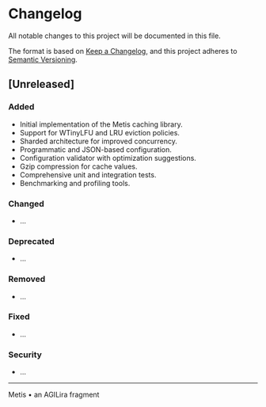 # Changelog

All notable changes to this project will be documented in this file.

The format is based on [Keep a Changelog](https://keepachangelog.com/en/1.0.0/),
and this project adheres to [Semantic Versioning](https://semver.org/spec/v2.0.0.html).

## [Unreleased]

### Added
- Initial implementation of the Metis caching library.
- Support for WTinyLFU and LRU eviction policies.
- Sharded architecture for improved concurrency.
- Programmatic and JSON-based configuration.
- Configuration validator with optimization suggestions.
- Gzip compression for cache values.
- Comprehensive unit and integration tests.
- Benchmarking and profiling tools.

### Changed
- ...

### Deprecated
- ...

### Removed
- ...

### Fixed
- ...

### Security
- ...

---

Metis • an AGILira fragment
